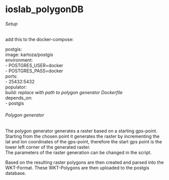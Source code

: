 # ioslab_polygonDB

###### Setup

add this to the docker-compose:

postgis:  
    image: kartoza/postgis  
    environment:  
      - POSTGRES_USER=docker  
      - POSTGRES_PASS=docker  
    ports:  
      - 25432:5432  
  populator:  
    build: _replace with path to polygon generator Dockerfile_  
    depends_on:  
      - postgis  
      
      
      
      
      
 ###### Polygon generator
 
The polygon generator generates a raster based on a starting gps-point.
Starting from the chosen point it generates the raster by incrementing the lat and lon coordinates of the gps-point, therefore the start gps point is the lower left corner of the generated raster.  
The parameters of the raster generation can be changed in the script.

Based on the resulting raster polygons are then created and parsed into the WKT-Format.
These WKT-Polygons are then uploaded to the postgis database.
  
  
  
  
